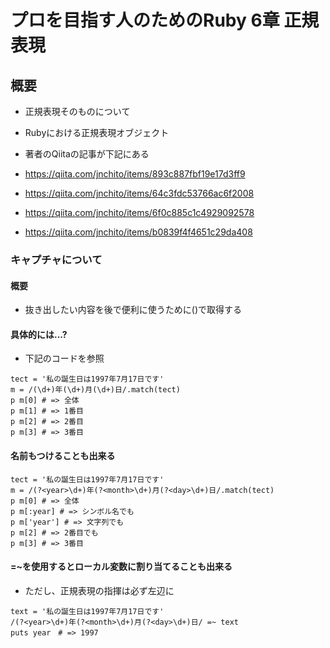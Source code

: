 # プロを目指す人のためのRuby 6章 正規表現

## 概要

* 正規表現そのものについて
* Rubyにおける正規表現オブジェクト
* 著者のQiitaの記事が下記にある

* https://qiita.com/jnchito/items/893c887fbf19e17d3ff9
* https://qiita.com/jnchito/items/64c3fdc53766ac6f2008
* https://qiita.com/jnchito/items/6f0c885c1c4929092578
* https://qiita.com/jnchito/items/b0839f4f4651c29da408

### キャプチャについて

#### 概要

* 抜き出したい内容を後で便利に使うために()で取得する

#### 具体的には...?

+ 下記のコードを参照

```
tect = '私の誕生日は1997年7月17日です'
m = /(\d+)年(\d+)月(\d+)日/.match(tect)
p m[0] # => 全体
p m[1] # => 1番目
p m[2] # => 2番目
p m[3] # => 3番目

```

#### 名前もつけることも出来る

```
tect = '私の誕生日は1997年7月17日です'
m = /(?<year>\d+)年(?<month>\d+)月(?<day>\d+)日/.match(tect)
p m[0] # => 全体
p m[:year] # => シンボル名でも
p m['year'] # => 文字列でも
p m[2] # => 2番目でも
p m[3] # => 3番目

```

#### =~を使用するとローカル変数に割り当てることも出来る

* ただし、正規表現の指揮は必ず左辺に

```
text = '私の誕生日は1997年7月17日です'
/(?<year>\d+)年(?<month>\d+)月(?<day>\d+)日/ =~ text
puts year　# => 1997
```